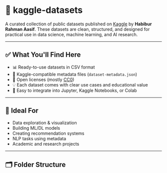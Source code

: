 # 📁 kaggle-datasets

A curated collection of public datasets published on [Kaggle](https://www.kaggle.com/habibur02) by **Habibur Rahman Aasif**. These datasets are clean, structured, and designed for practical use in data science, machine learning, and AI research.

---

## ✅ What You'll Find Here

- 📊 Ready-to-use datasets in CSV format
- 📝 Kaggle-compatible metadata files (`dataset-metadata.json`)
- 🔖 Open licenses (mostly [CC0](https://creativecommons.org/publicdomain/zero/1.0/))
- 💡 Each dataset comes with clear use cases and educational value
- 🤝 Easy to integrate into Jupyter, Kaggle Notebooks, or Colab

---

## 🚀 Ideal For

- Data exploration & visualization  
- Building ML/DL models  
- Creating recommendation systems  
- NLP tasks using metadata  
- Academic and research projects

---

## 🗂 Folder Structure

